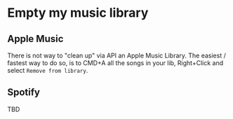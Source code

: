 # Empty my music library

## Apple Music
There is not way to "clean up" via API an Apple Music Library. The easiest / fastest way to do so, is to CMD+A all the songs in your lib, Right+Click and select `Remove from library`.

## Spotify
TBD
